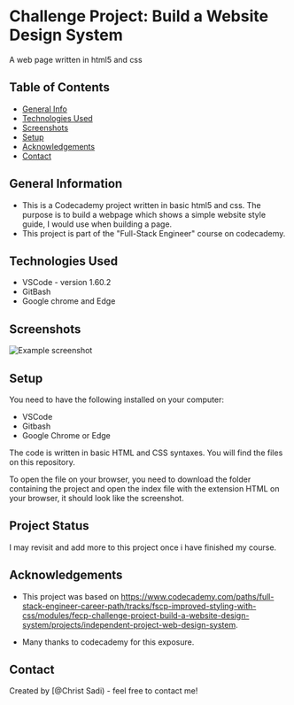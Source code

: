 # Challenge Project: Build a Website Design System

A web page written in html5 and css

## Table of Contents

- [General Info](#general-information)
- [Technologies Used](#technologies-used)
- [Screenshots](#screenshots)
- [Setup](#setup)
- [Acknowledgements](#acknowledgements)
- [Contact](#contact)
<!-- * [License](#license) -->

## General Information

- This is a Codecademy project written in basic html5 and css. The purpose is to build a webpage which shows a simple website style guide, I would use when building a page.
- This project is part of the "Full-Stack Engineer" course on codecademy.
<!-- You don't have to answer all the questions - just the ones relevant to your project. -->

## Technologies Used

- VSCode - version 1.60.2
- GitBash
- Google chrome and Edge

## Screenshots

![Example screenshot](./resources/images/Screenshot.jpeg)

<!-- If you have screenshots you'd like to share, include them here. -->

## Setup

You need to have the following installed on your computer:

- VSCode
- Gitbash
- Google Chrome or Edge

The code is written in basic HTML and CSS syntaxes. You will find the files on this repository.

To open the file on your browser, you need to download the folder containing the project and open the index file with the extension HTML on your browser, it should look like the screenshot.

## Project Status

I may revisit and add more to this project once i have finished my course.

## Acknowledgements

- This project was based on <https://www.codecademy.com/paths/full-stack-engineer-career-path/tracks/fscp-improved-styling-with-css/modules/fecp-challenge-project-build-a-website-design-system/projects/independent-project-web-design-system>.

- Many thanks to codecademy for this exposure.

## Contact

Created by [@Christ Sadi) - feel free to contact me!
